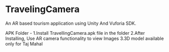# TravelingCamera
An AR based tourism application using Unity And Vuforia SDK.


APK Folder - 
1.Install TravellingCamera.apk file in the folder
2.After Installing, Use AR camera functionality to view Images
3.3D model available only for Taj Mahal
